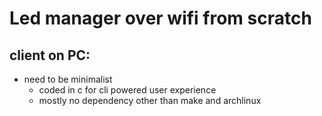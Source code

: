 # Led manager over wifi from scratch

## client on PC:
- need to be minimalist
    - coded in c for cli powered user experience
    - mostly no dependency other than make and archlinux
